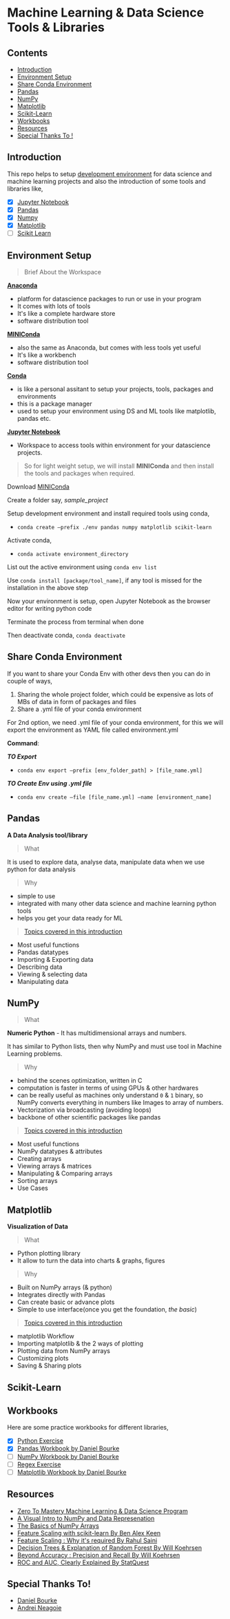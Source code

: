 # Machine Learning & Data Science Tools & Libraries

## Contents

- [Introduction](https://github.com/SaketMunda/ml-ds-tools-library-introduction/blob/master/README.md#introduction)
- [Environment Setup](https://github.com/SaketMunda/ml-ds-tools-library-introduction/blob/master/README.md#environment-setup)
- [Share Conda Environment](https://github.com/SaketMunda/ml-ds-tools-library-introduction/blob/master/README.md#share-conda-environment)
- [Pandas](https://github.com/SaketMunda/ml-ds-tools-library-introduction/blob/master/README.md#pandas)
- [NumPy](https://github.com/SaketMunda/ml-ds-tools-library-introduction/blob/master/README.md#numpy)
- [Matplotlib](https://github.com/SaketMunda/ml-ds-tools-library-introduction/blob/master/README.md#matplotlib)
- [Scikit-Learn](https://github.com/SaketMunda/ml-ds-tools-library-introduction/blob/master/README.md#scikit-learn)
- [Workbooks](https://github.com/SaketMunda/ml-ds-tools-library-introduction/blob/master/README.md#workbooks)
- [Resources](https://github.com/SaketMunda/ml-ds-tools-library-introduction/blob/master/README.md#resources)
- [Special Thanks To !](https://github.com/SaketMunda/ml-ds-tools-library-introduction/blob/master/README.md#special-thanks-to)

## Introduction

This repo helps to setup [development environment](https://github.com/SaketMunda/ml-ds-tools-library-introduction/blob/master/README.md#environment-setup) for data science and machine learning projects and also the introduction of some tools and libraries like,

- [x] [Jupyter Notebook](https://jupyter.org/)
- [x] [Pandas](https://pandas.pydata.org/)
- [x] [Numpy](https://numpy.org/)
- [x] [Matplotlib](https://matplotlib.org/)
- [ ] [Scikit Learn](https://scikit-learn.org/stable/)

## Environment Setup

  
  > Brief About the Workspace
  
  **[Anaconda](https://www.anaconda.com/)**
  - platform for datascience packages to run or use in your program
  - It comes with lots of tools
  - It's like a complete hardware store
  - software distribution tool
    
  **[MINIConda](https://docs.conda.io/en/latest/miniconda.html)**
  - also the same as Anaconda, but comes with less tools yet useful    
  - It's like a workbench
  - software distribution tool
  
  **[Conda](https://docs.conda.io/en/latest/)**
  - is like a personal assitant to setup your projects, tools, packages and environments
  - this is a package manager
  - used to setup your environment using DS and ML tools like matplotlib, pandas etc.
    
  **[Jupyter Notebook](https://jupyter.org/)**
  - Workspace to access tools within environment for your datascience projects.
  
    
  > So for light weight setup, we will install **MINIConda** and then install the tools and packages when required.

  
  Download [MINIConda](https://docs.conda.io/en/latest/miniconda.html)

  Create a folder say, *sample_project*
  
  Setup development environment and install required tools using conda, 
  - `conda create —prefix ./env pandas numpy matplotlib scikit-learn`
  
  Activate conda,
  - `conda activate environment_directory`
  
  List out the active environment using `conda env list`
 
  Use `conda install [package/tool_name]`, if any tool is missed for the installation in the above step

  Now your environment is setup, open Jupyter Notebook as the browser editor for writing python code
 
  Terminate the process from terminal when done
 
  Then deactivate conda, `conda deactivate`
  
## Share Conda Environment
  
   If you want to share your Conda Env with other devs then you can do in couple of ways,
   1. Sharing the whole project folder, which could be expensive as lots of MBs of data in form of packages and files
   2. Share a .yml file of your conda environment 
    
   For 2nd option, we need .yml file of your conda environment, for this we will export the environment as YAML file called environment.yml

   **Command**:

   ***TO Export***
   - `conda env export —prefix [env_folder_path] > [file_name.yml]`

   ***TO Create Env using .yml file***
   - `conda env create —file [file_name.yml] —name [environment_name]`

## Pandas

**A Data Analysis tool/library**

> What

It is used to explore data, analyse data, manipulate data when we use python for data analysis

> Why

- simple to use
- integrated with many other data science and machine learning python tools
- helps you get your data ready for ML

> [Topics covered in this introduction](https://github.com/SaketMunda/ml-ds-tools-library-introduction/blob/master/introduction-to-pandas.ipynb)

- Most useful functions
- Pandas datatypes
- Importing & Exporting data
- Describing data
- Viewing & selecting data
- Manipulating data

## NumPy

> What

**Numeric Python** - It has multidimensional arrays and numbers.

It has similar to Python lists, then why NumPy and must use tool in Machine Learning problems.

> Why

- behind the scenes optimization, written in C
- computation is faster in terms of using GPUs & other hardwares
- can be really useful as machines only understand `0` & `1` binary, so NumPy converts everything in numbers like Images to array of numbers.
- Vectorization via broadcasting (avoiding loops)
- backbone of other scientific packages like pandas

> [Topics covered in this introduction](https://github.com/SaketMunda/ml-ds-tools-library-introduction/blob/master/introduction-to-numpy.ipynb)

- Most useful functions
- NumPy datatypes & attributes
- Creating arrays
- Viewing arrays & matrices
- Manipulating & Comparing arrays
- Sorting arrays
- Use Cases

## Matplotlib

**Visualization of Data**

> What

- Python plotting library
- It allow to turn the data into charts & graphs, figures

> Why

- Built on NumPy arrays (& python)
- Integrates directly with Pandas
- Can create basic or advance plots
- Simple to use interface(once you get the foundation, *the basic*)

> [Topics covered in this introduction](https://github.com/SaketMunda/ml-ds-tools-library-introduction/blob/master/introduction-to-matplotlib.ipynb)

- matplotlib Workflow
- Importing matplotlib & the 2 ways of plotting
- Plotting data from NumPy arrays
- Customizing plots
- Saving & Sharing plots

## Scikit-Learn

## Workbooks

Here are some practice workbooks for different libraries,

- [x] [Python Exercise](https://www.w3schools.com/python/exercise.asp?filename=exercise_syntax1)
- [x] [Pandas Workbook by Daniel Bourke](https://github.com/mrdbourke/zero-to-mastery-ml/blob/master/section-2-data-science-and-ml-tools/pandas-exercises.ipynb)
- [ ] [NumPy Workbook by Daniel Bourke](https://github.com/mrdbourke/zero-to-mastery-ml/blob/master/section-2-data-science-and-ml-tools/numpy-exercises.ipynb)
- [ ] [Regex Exercise](https://regexone.com/lesson/introduction_abcs)
- [ ] [Matplotlib Workbook by Daniel Bourke](https://github.com/mrdbourke/zero-to-mastery-ml/blob/master/section-2-data-science-and-ml-tools/matplotlib-exercises.ipynb)

## Resources
- [Zero To Mastery Machine Learning & Data Science Program](https://zerotomastery.io/courses/machine-learning-and-data-science-bootcamp/)
- [A Visual Intro to NumPy and Data Represenation](https://jalammar.github.io/visual-numpy/)
- [The Basics of NumPy Arrays](https://jakevdp.github.io/PythonDataScienceHandbook/02.02-the-basics-of-numpy-arrays.html)
- [Feature Scaling with scikit-learn By Ben Alex Keen](https://benalexkeen.com/feature-scaling-with-scikit-learn/)
- [Feature Scaling : Why it's required By Rahul Saini](https://rahul-saini.medium.com/feature-scaling-why-it-is-required-8a93df1af310)
- [Decision Trees & Explanation of Random Forest By Will Koehrsen](https://willkoehrsen.github.io/machine%20learning/tutorial/an-implementation-and-explanation-of-the-random-forest-in-python/)
- [Beyond Accuracy : Precision and Recall By Will Koehrsen](https://towardsdatascience.com/beyond-accuracy-precision-and-recall-3da06bea9f6c)
- [ROC and AUC, Clearly Explained By StatQuest](https://www.youtube.com/watch?v=4jRBRDbJemM)

## Special Thanks To!
- [Daniel Bourke](https://twitter.com/mrdbourke)
- [Andrei Neagoie](https://twitter.com/andreineagoie)

   
